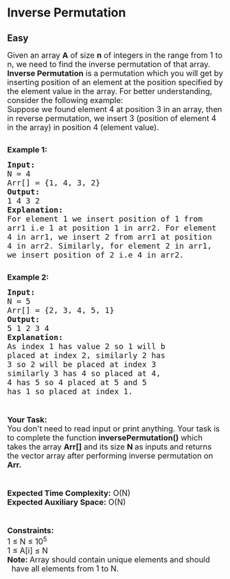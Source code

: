 # Inverse Permutation
## Easy
<div class="problems_problem_content__Xm_eO"><p><span style="font-size:18px">Given an array <strong>A</strong> of size <strong>n</strong> of integers in the range from 1 to n, we need to find the inverse permutation of that array.<br>
<strong>Inverse Permutation</strong>&nbsp;is a permutation which you will get by inserting position of an element at the position specified by the element value in the array. For better understanding, consider the following example:<br>
Suppose we found element 4 at position 3 in an array, then in reverse permutation, we insert 3 (position of element 4 in the array) in position 4 (element value).</span><br>
&nbsp;</p>

<p><span style="font-size:18px"><strong>Example 1:</strong></span></p>

<pre><span style="font-size:18px"><strong>Input:</strong>
N = 4
Arr[] = {1, 4, 3, 2}
<strong>Output:</strong>
1 4 3 2
<strong>Explanation:</strong>
For element 1 we insert position of 1 from
arr1 i.e 1 at position 1 in arr2. For element
4 in arr1, we insert 2 from arr1 at position
4 in arr2. Similarly, for element 2 in arr1,
we insert position of 2 i.e 4 in arr2.</span></pre>

<p><br>
<span style="font-size:18px"><strong>Example 2:</strong></span></p>

<pre><span style="font-size:18px"><strong>Input:</strong>
N = 5
Arr[] = {2, 3, 4, 5, 1}
<strong>Output:</strong>
5 1 2 3 4
<strong>Explanation:</strong>
As index 1 has value 2 so 1 will b 
placed at index 2, similarly 2 has
3 so 2 will be placed at index 3
similarly 3 has 4 so placed at 4,
4 has 5 so 4 placed at 5 and 5 
has 1 so placed at index 1. </span></pre>

<p>&nbsp;</p>

<p><span style="font-size:18px"><strong>Your Task:&nbsp;&nbsp;</strong><br>
You don't need to read input or print anything. Your task is to complete the function&nbsp;<strong>inversePermutation()</strong>&nbsp;which takes the array <strong>Arr[]</strong> and its size <strong>N </strong>as inputs and returns the vector array after performing inverse permutation on <strong>Arr.</strong></span></p>

<p>&nbsp;</p>

<p><span style="font-size:18px"><strong>Expected Time Complexity:</strong> O(N)<br>
<strong>Expected Auxiliary Space:</strong> O(N)</span></p>

<p>&nbsp;</p>

<p><span style="font-size:18px"><strong>Constraints:</strong><br>
1 ≤ N ≤ 10<sup>5</sup><br>
1 ≤ A[i] ≤ N<br>
<strong>Note: </strong>Array should contain unique elements and should<br>
&nbsp; have all elements from 1 to N. </span></p>
</div>